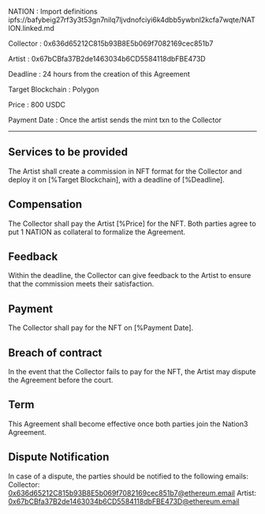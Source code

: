 NATION
: Import definitions ipfs://bafybeig27rf3y3t53gn7nilq7ljvdnofciyi6k4dbb5ywbnl2kcfa7wqte/NATION.linked.md

Collector
: 0x636d65212C815b93B8E5b069f7082169cec851b7

Artist
: 0x67bCBfa37B2de1463034b6CD5584118dbFBE473D

Deadline
: 24 hours from the creation of this Agreement

Target Blockchain
: Polygon

Price
: 800 USDC

Payment Date
: Once the artist sends the mint txn to the Collector

---

## Services to be provided

The Artist shall create a commission in NFT format for the Collector and deploy it on [%Target Blockchain], with a deadline of [%Deadline].

## Compensation

The Collector shall pay the Artist [%Price] for the NFT. Both parties agree to put 1 NATION as collateral to formalize the Agreement.

## Feedback

Within the deadline, the Collector can give feedback to the Artist to ensure that the commission meets their satisfaction.

## Payment

The Collector shall pay for the NFT on [%Payment Date].

## Breach of contract

In the event that the Collector fails to pay for the NFT, the Artist may dispute the Agreement before the court.

## Term

This Agreement shall become effective once both parties join the Nation3 Agreement.

## Dispute Notification

In case of a dispute, the parties should be notified to the following emails:
Collector: 0x636d65212C815b93B8E5b069f7082169cec851b7@ethereum.email
Artist: 0x67bCBfa37B2de1463034b6CD5584118dbFBE473D@ethereum.email
